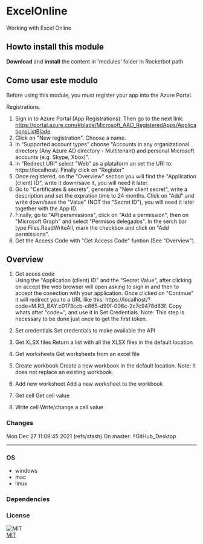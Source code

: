 



# ExcelOnline
  
Working with Excel Online  

## Howto install this module
  
__Download__ and __install__ the content in 'modules' folder in Rocketbot path  


## Como usar este modulo

Before using this module, you must register your app into the Azure Portal.

Registrations.

1. Sign in to Azure Portal (App Registrations). Then go to the next link: https://portal.azure.com/#blade/Microsoft_AAD_RegisteredApps/ApplicationsListBlade
2. Click on "New registration". Choose a name.
3. In “Supported account types” choose "Accounts in any organizational directory (Any Azure AD directory - Multitenant) and personal Microsoft accounts (e.g. Skype, Xbox)".
4. In "Redirect URI" select "Web" as a plataform an set the URI to: https://localhost/. Finally click on "Register"
5. Once registered, on the "Overview" section you will find the "Application (client) ID", write it down/save it, you will need it later.
6. Go to "Certificates & secrets", generate a "New client secret", write a description and set the expration time to 24 months. Click on "Add" and write down/save the "Value" (NOT the "Secret ID"), you will need it later together with the App ID.
7. Finally, go to "API persmissions", click on "Add a permission", then on "Microsoft Graph" and select "Permisos delegados". In the serch bar type Files.ReadWriteAll, mark the checkbox and click on "Add permissions".
8. Get the Access Code with "Get Access Code" funtion (See "Overview").

## Overview


1. Get acces code  
Using the "Application (client) ID" and the "Secret Value", after clicking on accept the web browser will open asking to sign in and then to accept the conection with your application. Once clicked on "Continue" it will redirect you to a URL like this: https://localhost/?code=M.R3_BAY.c0173ccb-c865-d99f-008c-2c7c9478d63f. Copy whats after "code=", and use it in Set Credentials.
Note: This step is necessary to be done just once to get the first token. 

2. Set credentials
Set credentials to make available the API

3. Get XLSX files
Return a list with all the XLSX files in the default location

4. Get worksheets
Get worksheets from an excel file

5. Create workbook
Create a new workbook in the default location. 
Note: It does not replace an existing workbook.

6. Add new worksheet
Add a new worksheet to the workbook

7. Get cell
Get cell value

8. Write cell
Write/change a cell value

### Changes
Mon Dec 27 11:09:45 2021  (refs/stash) On master: !!GitHub_Desktop<master>

----
### OS

- windows
- mac
- linux

### Dependencies

### License
  
![MIT](https://camo.githubusercontent.com/107590fac8cbd65071396bb4d04040f76cde5bde/687474703a2f2f696d672e736869656c64732e696f2f3a6c6963656e73652d6d69742d626c75652e7376673f7374796c653d666c61742d737175617265)  
[MIT](http://opensource.org/licenses/mit-license.ph)